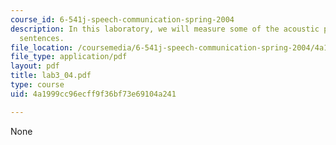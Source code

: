 ```yaml
---
course_id: 6-541j-speech-communication-spring-2004
description: In this laboratory, we will measure some of the acoustic properties of
  sentences.
file_location: /coursemedia/6-541j-speech-communication-spring-2004/4a1999cc96ecff9f36bf73e69104a241_lab3_04.pdf
file_type: application/pdf
layout: pdf
title: lab3_04.pdf
type: course
uid: 4a1999cc96ecff9f36bf73e69104a241

---
```

None